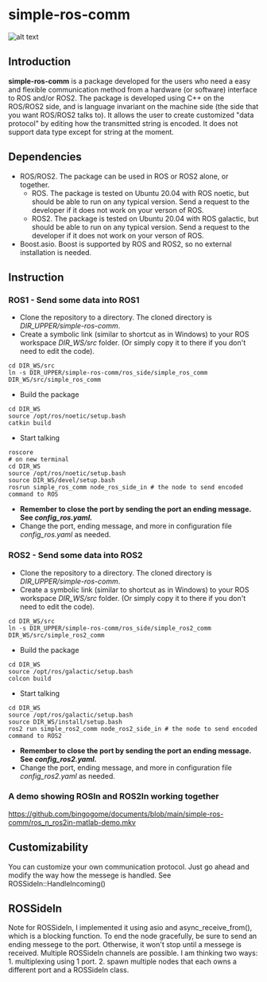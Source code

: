 # simple-ros-comm
![alt text](https://github.com/bingogome/documents/blob/main/simple-ros-comm/design.drawio.png)
## Introduction

**simple-ros-comm** is a package developed for the users who need a easy and flexible communication method from a hardware (or software) interface to ROS and/or ROS2. The package is developed using C++ on the ROS/ROS2 side, and is language invariant on the machine side (the side that you want ROS/ROS2 talks to). 
It allows the user to create customized "data protocol" by editing how the transmitted string is encoded. It does not support data type except for string at the moment.

## Dependencies
- ROS/ROS2. The package can be used in ROS or ROS2 alone, or together.
	- ROS. The package is tested on Ubuntu 20.04 with ROS noetic, but should be able to run on any typical version. Send a request to the developer if it does not work on your verson of ROS.
	- ROS2. The package is tested on Ubuntu 20.04 with ROS galactic, but should be able to run on any typical version. Send a request to the developer if it does not work on your verson of ROS.
- Boost.asio. Boost is supported by ROS and ROS2, so no external installation is needed.

## Instruction

### ROS1 - Send some data into ROS1
- Clone the repository to a directory. The cloned directory is *DIR_UPPER/simple-ros-comm*.
- Create a symbolic link (similar to shortcut as in Windows) to your ROS workspace *DIR_WS/src* folder. (Or simply copy it to there if you don't need to edit the code).
```
cd DIR_WS/src
ln -s DIR_UPPER/simple-ros-comm/ros_side/simple_ros_comm DIR_WS/src/simple_ros_comm
```
- Build the package
```
cd DIR_WS
source /opt/ros/noetic/setup.bash
catkin build
```
- Start talking
```
roscore
# on new terminal
cd DIR_WS
source /opt/ros/noetic/setup.bash
source DIR_WS/devel/setup.bash
rosrun simple_ros_comm node_ros_side_in # the node to send encoded command to ROS

```
- **Remember to close the port by sending the port an ending message. See *config_ros.yaml.***
- Change the port, ending message, and more in configuration file *config_ros.yaml* as needed.

### ROS2 - Send some data into ROS2
- Clone the repository to a directory. The cloned directory is *DIR_UPPER/simple-ros-comm*.
- Create a symbolic link (similar to shortcut as in Windows) to your ROS workspace *DIR_WS/src* folder. (Or simply copy it to there if you don't need to edit the code).
```
cd DIR_WS/src
ln -s DIR_UPPER/simple-ros-comm/ros_side/simple_ros2_comm DIR_WS/src/simple_ros2_comm
```
- Build the package
```
cd DIR_WS
source /opt/ros/galactic/setup.bash
colcon build
```
- Start talking
```
cd DIR_WS
source /opt/ros/galactic/setup.bash
source DIR_WS/install/setup.bash
ros2 run simple_ros2_comm node_ros2_side_in # the node to send encoded command to ROS2

```
- **Remember to close the port by sending the port an ending message. See *config_ros2.yaml.***
- Change the port, ending message, and more in configuration file *config_ros2.yaml* as needed.

### A demo showing ROSIn and ROS2In working together
https://github.com/bingogome/documents/blob/main/simple-ros-comm/ros_n_ros2in-matlab-demo.mkv

## Customizability
You can customize your own communication protocol. Just go ahead and modify the way how the messege is handled. See ROSSideIn::HandleIncoming()

## ROSSideIn
Note for ROSSideIn, I implemented it using asio and async_receive_from(), which is a blocking function. To end the node gracefully, be sure to send an ending messege to the port. Otherwise, it won't stop until a messege is received.
Multiple ROSSideIn channels are possible. I am thinking two ways: 1. multiplexing using 1 port. 2. spawn multiple nodes that each owns a different port and a ROSSideIn class.